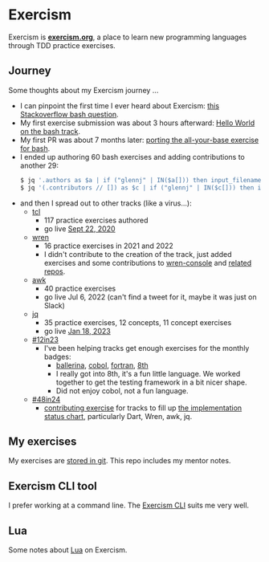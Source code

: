 # Exercism

Exercism is [**exercism.org**][exercism], a place to learn new programming languages through TDD practice exercises.

## Journey

Some thoughts about my Exercism journey ...

* I can pinpoint the first time I ever heard about Exercism: [this Stackoverflow bash question][so-bash-bats].
* My first exercise submission was about 3 hours afterward: [Hello World on the bash track][ex-bash-hw].
* My first PR was about 7 months later: [porting the all-your-base exercise for bash][gh-ex-pr1].
* I ended up authoring 60 bash exercises and adding contributions to another 29:
  ```sh
  $ jq '.authors as $a | if ("glennj" | IN($a[])) then input_filename else empty end' exercises/practice/*/.meta/config.json | wc -l
  $ jq '(.contributors // []) as $c | if ("glennj" | IN($c[])) then input_filename else empty end' exercises/practice/*/.meta/config.json | wc -l
  ```
* and then I spread out to other tracks (like a virus...):
    * [tcl][gh-ex-tcl]
        * 117 practice exercises authored
        * go live [Sept 22, 2020](https://twitter.com/exercism_io/status/1308510860755775491)
    * [wren][gh-ex-wren]
        * 16 practice exercises in 2021 and 2022
        * I didn't contribute to the creation of the track, just added exercises and some contributions to [wren-console][wren-console-commits] and [related][wren-testie-commits] [repos][wren-essentials-commits].
    * [awk][gh-ex-awk]
        * 40 practice exercises
        * go live Jul 6, 2022 (can't find a tweet for it, maybe it was just on Slack)
    * [jq][gh-ex-jq]
        * 35 practice exercises, 12 concepts, 11 concept exercises
        * go live [Jan 18, 2023](https://twitter.com/exercism_io/status/1615684303765078016)
    * [#12in23]
        * I've been helping tracks get enough exercises for the monthly badges:
            * [ballerina][gh-ex-bal], [cobol][gh-ex-cobol], [fortran][gh-ex-fort], [8th][gh-ex-8th]
            * I really got into 8th, it's a fun little language. 
              We worked together to get the testing framework in a bit nicer shape.
            * Did not enjoy cobol, not a fun language.
    * [#48in24]
        * [contributing exercise](https://github.com/pulls?page=3&q=is%3Apr+author%3Aglennj+org%3Aexercism+created%3A%3E2024-01-01+is%3Amerged+Add+in%3Atitle)
          for tracks to fill up [the implementation status chart][48impl],
          particularly Dart, Wren, awk, jq.

## My exercises

My exercises are [stored in git][gh-glennj-ex].
This repo includes my mentor notes.

## Exercism CLI tool

I prefer working at a command line.
The [Exercism CLI](./cli) suits me very well.

## Lua

Some notes about [Lua](./lua/) on Exercism.


[exercism]: https://exercism.org
[powershell]: https://github.com/glennj/exercism.io/blob/main/powershell/journey.md
[fsharp]: https://github.com/glennj/exercism.io/tree/main/fsharp
[so-bash-bats]: https://stackoverflow.com/questions/52970751/exercism-bash-track
[ex-bash-hw]: https://exercism.org/tracks/bash/exercises/hello-world/solutions/glennj
[gh-ex-pr1]: https://github.com/exercism/bash/pull/278
[#12in23]: https://exercism.org/challenges/12in23
[#48in24]: https://exercism.org/challenges/48in24
[48impl]: https://exercism.org/challenges/48in24/implementation_status
[gh-ex-bal]: https://github.com/exercism/ballerina/pulls?q=is:pr+author:glennj+%22add+exercise%22+
[gh-ex-8th]: https://github.com/exercism/8th/pulls?q=is:pr+author:glennj+is:merged+exercise+in:title+
[gh-ex-jq]: https://github.com/exercism/jq
[gh-ex-fort]: https://github.com/exercism/fortran/pulls?q=is:pr+author:glennj+is:merged+%22add+exercise%22
[gh-ex-cobol]: https://github.com/exercism/cobol/pulls?q=is:pr+author:glennj+is:merged+%22add+exercise%22
[gh-ex-tcl]: https://github.com/exercism/tcl
[gh-ex-awk]: https://github.com/exercism/awk
[gh-ex-wren]: https://github.com/exercism/wren
[gh-glennj-ex]: https://github.com/glennj/exercism.io
[wren-console-commits]: https://github.com/joshgoebel/wren-console/commits?author=glennj
[wren-testie-commits]: https://github.com/joshgoebel/wren-testie/commits?author=glennj
[wren-essentials-commits]: https://github.com/joshgoebel/wren-essentials/commits?author=glennj
